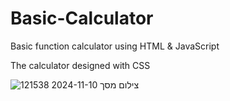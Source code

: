# Basic-Calculator
Basic function calculator using HTML &amp; JavaScript

The calculator designed with CSS 


![צילום מסך 2024-11-10 121538](https://github.com/user-attachments/assets/dbc4b9af-d651-4ea1-8acd-c61635cacbad)
